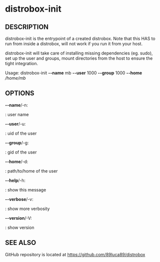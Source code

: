 # distrobox-init

## DESCRIPTION

distrobox-init is the entrypoint of a created distrobox. Note that this
HAS to run from inside a distrobox, will not work if you run it from
your host.

distrobox-init will take care of installing missing dependencies (eg.
sudo), set up the user and groups, mount directories from the host to
ensure the tight integration.

Usage: distrobox-init **\--name** mb **\--user** 1000 **\--group** 1000
**\--home** */home/mb*

## OPTIONS

**\--name**/-n:

:   user name

**\--user**/-u:

:   uid of the user

**\--group**/-g:

:   gid of the user

**\--home**/-d:

:   path/to/home of the user

**\--help**/-h:

:   show this message

**\--verbose**/-v:

:   show more verbosity

**\--version**/-V:

:   show version

## SEE ALSO

GitHub repository is located at https://github.com/89luca89/distrobox
